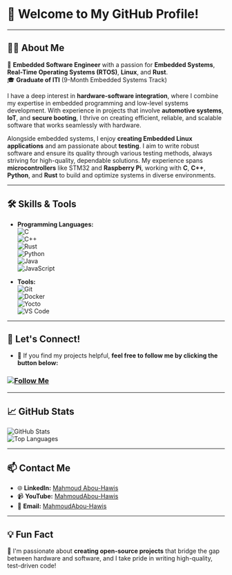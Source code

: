 # 👋 Welcome to My GitHub Profile!


---

## 👨‍💻 About Me

🔧 **Embedded Software Engineer** with a passion for **Embedded Systems**, **Real-Time Operating Systems (RTOS)**, **Linux**, and **Rust**.  
🎓 **Graduate of ITI** (9-Month Embedded Systems Track)  

I have a deep interest in **hardware-software integration**, where I combine my expertise in embedded programming and low-level systems development. 
With experience in projects that involve **automotive systems**, **IoT**, and **secure booting**, I thrive on creating efficient, reliable, and 
scalable software that works seamlessly with hardware.

Alongside embedded systems, I enjoy **creating Embedded Linux applications** and am passionate about **testing**. I aim to write robust software 
and ensure its quality through various testing methods, always striving for high-quality, dependable solutions. My experience spans **microcontrollers**
like STM32 and **Raspberry Pi**, working with **C**, **C++**, **Python**, and **Rust** to build and optimize systems in diverse environments.

---

## 🛠️ Skills & Tools

- **Programming Languages:**  
  ![C](https://img.shields.io/badge/-C-00599C?style=flat&logo=c&logoColor=white)  
  ![C++](https://img.shields.io/badge/-C++-00599C?style=flat&logo=cplusplus&logoColor=white)  
  ![Rust](https://img.shields.io/badge/-Rust-000000?style=flat&logo=rust&logoColor=white)  
  ![Python](https://img.shields.io/badge/-Python-3776AB?style=flat&logo=python&logoColor=white)  
  ![Java](https://img.shields.io/badge/-Java-007396?style=flat&logo=java&logoColor=white)  
  ![JavaScript](https://img.shields.io/badge/-JavaScript-F7DF1E?style=flat&logo=javascript&logoColor=black)

- **Tools:**  
  ![Git](https://img.shields.io/badge/-Git-F05032?style=flat&logo=git&logoColor=white)  
  ![Docker](https://img.shields.io/badge/-Docker-2496ED?style=flat&logo=docker&logoColor=white)  
  ![Yocto](https://img.shields.io/badge/-Yocto-081929?style=flat&logo=yocto-project&logoColor=white)  
  ![VS Code](https://img.shields.io/badge/-VS%20Code-007ACC?style=flat&logo=visual-studio-code&logoColor=white)

---

## 🤝 Let's Connect!

- 👀 If you find my projects helpful, **feel free to follow me by clicking the button below:**

### [![Follow Me](https://img.shields.io/badge/Follow%20Me-Follow-blue?style=for-the-badge&logo=github)](https://github.com/MahmoudAbou-Hawis)


---

## 📈 GitHub Stats

![GitHub Stats](https://github-readme-stats.vercel.app/api?username=MahmoudAbou-Hawis&show_icons=true&theme=radical)  
![Top Languages](https://github-readme-stats.vercel.app/api/top-langs/?username=MahmoudAbou-Hawis&layout=compact&theme=radical)

---


## 📫 Contact Me

- 🌐 **LinkedIn:** [Mahmoud Abou-Hawis](https://www.linkedin.com/in/your-link)  
- 📹 **YouTube:** [MahmoudAbou-Hawis](https://www.youtube.com/@MahmoudAbou-Hawis)  
- 📧 **Email:** [MahmoudAbou-Hawis](mailto:mahmoud.abohawis10@gmail.com)

---

## 💡 Fun Fact

🎯 I'm passionate about **creating open-source projects** that bridge the gap between hardware and software, and I take pride in writing high-quality, test-driven code!
